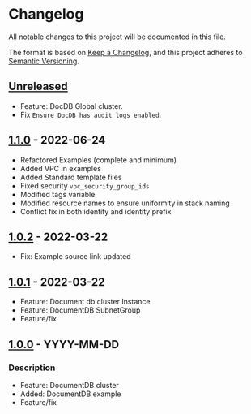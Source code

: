 # Changelog
All notable changes to this project will be documented in this file.

The format is based on [Keep a Changelog](https://keepachangelog.com/en/1.0.0/),
and this project adheres to [Semantic Versioning](https://semver.org/spec/v2.0.0.html).


## [Unreleased]
- Feature: DocDB Global cluster.
- Fix `Ensure DocDB has audit logs enabled`.

## [1.1.0] - 2022-06-24
- Refactored Examples (complete and minimum)
- Added VPC in examples
- Added Standard template files
- Fixed security `vpc_security_group_ids`
- Modified tags variable
- Modified resource names to ensure uniformity in stack naming
- Conflict fix in both identity and identity prefix


## [1.0.2] - 2022-03-22
- Fix: Example source link updated

## [1.0.1] - 2022-03-22
- Feature: Document db cluster Instance
- Feature: DocumentDB SubnetGroup
- Feature/fix

## [1.0.0] - YYYY-MM-DD
### Description
- Feature: DocumentDB cluster
- Added: DocumentDB example
- Feature/fix

[Unreleased]: https://github.com/boldlink/terraform-aws-docdb/compare/1.1.0...HEAD

[1.1.0]: https://github.com/boldlink/terraform-aws-docdb/releases/tag/1.1.0

[1.0.2]: https://github.com/boldlink/terraform-aws-docdb/releases/tag/1.0.2

[1.0.1]: https://github.com/boldlink/terraform-aws-docdb/releases/tag/1.0.1

[1.0.0]: https://github.com/boldlink/terraform-aws-docdb/releases/tag/1.0.0
